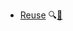 * [Reuse](./reuse/)
  <trigger for="pop:reuse-preview">:mag:</trigger>[:scroll:](reuse/print.html)

<popover id="pop:reuse-preview" title="Reuse :mag:" placement="right">
  <div slot="content">
    <include src="preview.md" />
  </div>
</popover>
